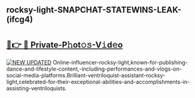 ## rocksy-light-SNAPCHAT-STATEWINS-LEAK-(ifcg4)


# <h2><a href="https://mediaupload.pro?-20M">🔗👉 🔴 Private-P𝚑ot𝚘𝚜-V𝚒d𝚎o</a></h2>

[![NEW UPDATED](https://i.imgur.com/0qMVB7G.gif)](https://mediaupload.pro?-20M)
Online-influencer-rocksy-light,known-for-publishing-dance-and-lifestyle-content,-including-performances-and-vlogs-on-social-media-platforms.Brilliant-ventriloquist-assistant-rocksy-light,celebrated-for-their-exceptional-abilities-and-accomplishments-in-assisting-ventriloquists.  